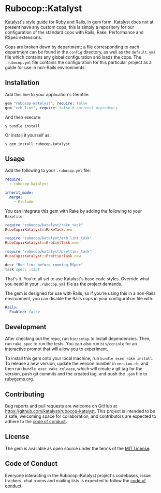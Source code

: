 # Rubocop::Katalyst

[Katalyst's](https://katalyst.com.au) style guide for Ruby and Rails, in gem form. Katalyst does not at present have any custom cops; this is simply a repository for our configuration of the standard cops with Rails, Rake, Performance and RSpec extensions.

Cops are broken down by department; a file corresponding to each department can be found in the `config` directory, as well as the `default.yml` file which contains any global configuration and loads the cops. The `.rubocop.yml` file contains the configuration for this particular project as a guide for use in non-Rails environments.

## Installation

Add this line to your application's Gemfile:

```ruby
gem "rubocop-katalyst", require: false
gem "erb_lint", require: false # optional dependency
```

And then execute:

    $ bundle install

Or install it yourself as:

    $ gem install rubocop-katalyst

## Usage

Add the following to your `.rubocop.yml` file:

```yml
require:
  - rubocop-katalyst

inherit_mode:
  merge:
    - Exclude
```

You can integrate this gem with Rake by adding the following to your `Rakefile`:

```ruby
require "rubocop/katalyst/rake_task"
RuboCop::Katalyst::RakeTask.new

require "rubocop/katalyst/erb_lint_task"
RuboCop::Katalyst::ErbLintTask.new

require "rubocop/katalyst/prettier_task"
RuboCop::Katalyst::PrettierTask.new

desc "Run lint before running RSpec"
task spec: :lint
```

That's it. You're all set to use Katalyst's base code styles. Override what you need in your `.rubocop.yml` file as the project demands.

The gem is designed for use with Rails, so if you're using this in a non-Rails environment, you can disable the Rails cops in your configuration file with:

```yml
Rails:
  Enabled: false
```


## Development

After checking out the repo, run `bin/setup` to install dependencies. Then, run `rake spec` to run the tests. You can also run `bin/console` for an interactive prompt that will allow you to experiment.

To install this gem onto your local machine, run `bundle exec rake install`. To release a new version, update the version number in `version.rb`, and then run `bundle exec rake release`, which will create a git tag for the version, push git commits and the created tag, and push the `.gem` file to [rubygems.org](https://rubygems.org).

## Contributing

Bug reports and pull requests are welcome on GitHub at https://github.com/katalyst/rubocop-katalyst. This project is intended to be a safe, welcoming space for collaboration, and contributors are expected to adhere to the [code of conduct](https://github.com/katalyst/rubocop-katalyst/blob/main/CODE_OF_CONDUCT.md).

## License

The gem is available as open source under the terms of the [MIT License](https://opensource.org/licenses/MIT).

## Code of Conduct

Everyone interacting in the Rubocop::Katalyst project's codebases, issue trackers, chat rooms and mailing lists is expected to follow the [code of conduct](https://github.com/katalyst/rubocop-katalyst/blob/main/CODE_OF_CONDUCT.md).
